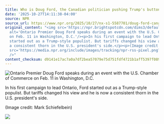 ```yaml
---
title: Who is Doug Ford, the Canadian politician pushing Trump's buttons?
date: '2025-10-27T14:11:38-04:00'
source: NPR
source_url: https://www.npr.org/2025/10/27/nx-s1-5587701/doug-ford-canada-tariffs-ad-trump
original_content: "<img src='https://npr.brightspotcdn.com/dims3/default/strip/false/crop/8301x5534+0+0/resize/8301x5534!/?url=http%3A%2F%2Fnpr-brightspot.s3.amazonaws.com%2F5f%2F4b%2F677e3d514724a6a844e184dba1a8%2Fap25042644796048.jpg'
  alt='Ontario Premier Doug Ford speaks during an event with the U.S. Chamber of Commerce
  on Feb. 11 in Washington, D.C.'/><p>In his first campaign to lead Ontario, Ford
  started out as a Trump-style populist. But tariffs changed his view and he is now
  a consistent thorn in the U.S. president's side.</p><p>(Image credit: Mark Schiefelbein)</p><img
  src='https://media.npr.org/include/images/tracking/npr-rss-pixel.png?story=nx-s1-5587701'
  />"
content_checksum: d9141e17ac7a0a7df2bea57079e75d751fdf4721b1aff5397f08949858cb4f82
---
```


 ![Ontario Premier Doug Ford speaks during an event with the U.S. Chamber of Commerce on Feb. 11 in Washington, D.C.](https://npr.brightspotcdn.com/dims3/default/strip/false/crop/8301x5534+0+0/resize/8301x5534!/?url=http%3A%2F%2Fnpr-brightspot.s3.amazonaws.com%2F5f%2F4b%2F677e3d514724a6a844e184dba1a8%2Fap25042644796048.jpg)

In his first campaign to lead Ontario, Ford started out as a Trump-style populist. But tariffs changed his view and he is now a consistent thorn in the U.S. president's side.

(Image credit: Mark Schiefelbein)

 ![](https://media.npr.org/include/images/tracking/npr-rss-pixel.png?story=nx-s1-5587701)